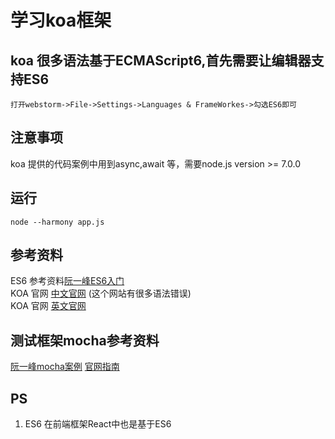 # 学习koa框架

## koa 很多语法基于ECMAScript6,首先需要让编辑器支持ES6
`打开webstorm->File->Settings->Languages & FrameWorkes->勾选ES6即可`

## 注意事项
koa 提供的代码案例中用到async,await 等，需要node.js version >= 7.0.0

## 运行
`node --harmony app.js`

## 参考资料
ES6 参考资料[阮一峰ES6入门](http://es6.ruanyifeng.com/) <br>
KOA 官网 [中文官网](http://koa.bootcss.com/) (这个网站有很多语法错误) <br>
KOA 官网 [英文官网](http://koajs.com/)<br>

## 测试框架mocha参考资料
[阮一峰mocha案例](http://www.ruanyifeng.com/blog/2015/12/a-mocha-tutorial-of-examples.html)
[官网指南](https://mochajs.org/#getting-started)

## PS
1. ES6 在前端框架React中也是基于ES6
